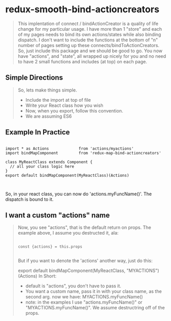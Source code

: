 # redux-smooth-bind-actioncreators
<blockquote>
This implentation of connect / bindActionCreator is a quality of life change for my particular usage.
I have more than 1 "store" and each of my pages needs to bind its own actions/states while also
binding dispatch. I don't want to include the functions at the bottom of "n" number of pages
setting up these connects/bindToActionCreators. So, just include this package and 
we should be good to go. You now have "actions", and "state", all wrapped up nicely
for you and no need to have 2 small functions and includes (at top) on each page.
</blockquote>

## Simple Directions
<blockquote>
So, lets make things simple.
<ul>
 <li> Include the import at top of file
<li> Write your React class how you wish
<li> Now, when you export, follow this convention.
<li> We are assuming ES6
</ul>
</blockquote>

## Example In Practice
 <pre><code>
import * as Actions             from 'actions/myactions'
import bindMapComponent         from 'redux-map-bind-actioncreators'

class MyReactClass extends Component {
  // all your class logic here
}
export default bindMapComponent(MyReactClass)(Actions)

 </code></pre>
So, in your react class, you can now do 'actions.myFuncName()'.
The dispatch is bound to it.


## I want a custom "actions" name
<blockquote>

Now, you see "actions", that is the default return on props. The example above, I assume you destructed it, ala:
 <pre><code>
const {actions} = this.props
 </code></pre>

But if you want to denote the 'actions' another way, just do this:

export default bindMapComponent(MyReactClass, "MYACTIONS")(Actions)
In Short:
<ul>
 <li> default is "actions", you don't have to pass it.
<li>You want a custom name, pass it in with your class name, as the second arg. now we have: MYACTIONS.myFuncName()
<li>note: in the examples I use "actions.myFuncName()" or "MYACTIONS.myFuncName()". We assume destructring off of the props.
</blockquote>



